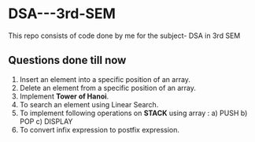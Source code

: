 # DSA---3rd-SEM
This repo consists of code done by me for the subject- DSA in 3rd SEM

## Questions done till now
1. Insert an element into a specific position of an array.
2. Delete an element from a specific position of an array.
3. Implement **Tower of Hanoi**.
4. To search an element using Linear Search.
5. To implement following operations on **STACK** using array : a) PUSH b) POP c) DISPLAY
6. To convert infix expression to postfix expression.
